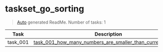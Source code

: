 # taskset_go_sorting

> [Auto](https://github.com/codeaprendiz/learn_fullstack/blob/main/home/php/intermediate/taskset_intermediate_php/task_004_createGlobalMarkdownTable/generate-readme.php) generated ReadMe. Number of tasks: 1

| Task     | Description                                                                                                                               |
|----------|-------------------------------------------------------------------------------------------------------------------------------------------|
| task_001 | [task_001_how_many_numbers_are_smaller_than_current_number](taskset_go_sorting/task_001_how_many_numbers_are_smaller_than_current_number) |
